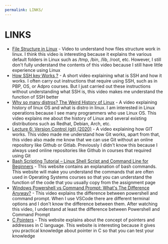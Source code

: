 ```yaml
---
permalink: LINKS/
---
```


# LINKS

* [File Structure in Linux](https://www.youtube.com/watch?v=HbgzrKJvDRw&t=299s) - Video to understand how files structure work in linux. I think this video is interesting because it explains the various default folders in Linux such as /tmp, /bin, /lib, /root, etc. However, I still don't fully understand the contents of this video because I still have little experience using Linux
* [How SSH key Works ?](https://www.youtube.com/watch?v=y2SWzw9D4RA) - A short video explaining what is SSH and how it works. I often carry out instructions that require using SSH, such as in PBP, OS, or Adpro courses. But I just carried out these instructions without understanding what SSH is, this video makes me understand the function of SSH better
* [Why so many distros? The Weird History of Linux](https://www.youtube.com/watch?v=ShcR4Zfc6Dw&t=142s) - A video explaining history of linux OS and what is distro in linux. I am interested in Linux operations because I see many programmers who use Linux OS. This video explains me about the history of Linux and several existing distributions such as Redhat, Debian, Arch, etc.
* [Lecture 6: Version Control (git) (2020)](https://www.youtube.com/watch?v=2sjqTHE0zok&t=4538s) - A video explaining how GIT works. This video made me understand how Git works, apart from that, this video also made me know that we can use Git without an online repository like Github or Gitlab. Previously I didn't know this because I always used online repositories like Github in courses that required using Git
* [Bash Scripting Tutorial – Linux Shell Script and Command Line for Beginners](https://www.freecodecamp.org/news/bash-scripting-tutorial-linux-shell-script-and-command-line-for-beginners/) - This website contains an explanation of bash commands. This website will make you understand the commands that are often used in Operating Systems courses so that you can understand the function of the code that you usually copy from the assignment page
* [Windows Powershell vs Command Prompt: What's The Difference Anyway?](https://www.youtube.com/watch?v=H0gwnFV_SFs) - This video explains the difference between powershell and command prompt. When I use VSCode there are different terminal options and I don't know the difference between them. After watching this video, I understand at least the difference between Powershell and Command Prompt
* [C Pointers](https://www.w3schools.com/c/c_pointers.php) - This website explains about the concept of pointers and addresses in C language. This website is interesting because it gives you practical knowledge about pointer in C so that you can test your knowledge
